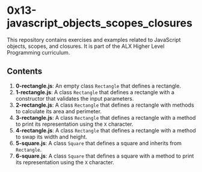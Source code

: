 # 0x13-javascript_objects_scopes_closures

This repository contains exercises and examples related to JavaScript objects, scopes, and closures. It is part of the ALX Higher Level Programming curriculum.

## Contents

1. **0-rectangle.js**: An empty class `Rectangle` that defines a rectangle.
2. **1-rectangle.js**: A class `Rectangle` that defines a rectangle with a constructor that validates the input parameters.
3. **2-rectangle.js**: A class `Rectangle` that defines a rectangle with methods to calculate its area and perimeter.
4. **3-rectangle.js**: A class `Rectangle` that defines a rectangle with a method to print its representation using the `X` character.
5. **4-rectangle.js**: A class `Rectangle` that defines a rectangle with a method to swap its width and height.
6. **5-square.js**: A class `Square` that defines a square and inherits from `Rectangle`.
7. **6-square.js**: A class `Square` that defines a square with a method to print its representation using the `X` character.
